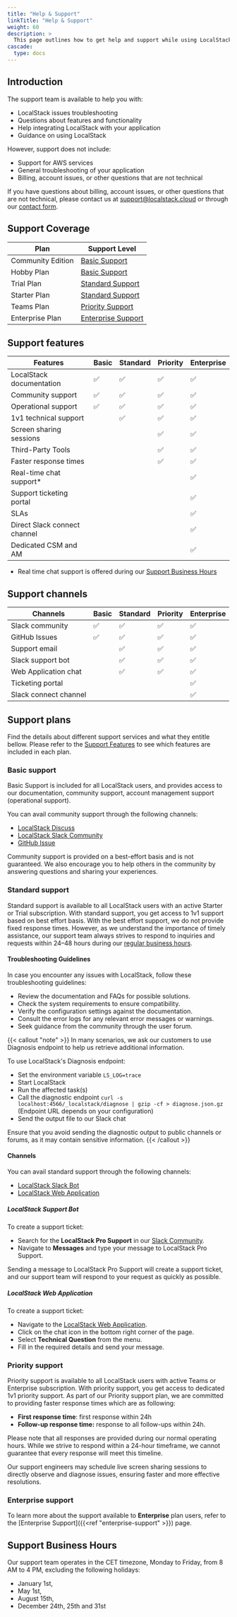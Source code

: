 ```yaml
---
title: "Help & Support"
linkTitle: "Help & Support"
weight: 60
description: >
  This page outlines how to get help and support while using LocalStack.
cascade:
  type: docs
---
```


## Introduction

The support team is available to help you with:

- LocalStack issues troubleshooting
- Questions about features and functionality
- Help integrating LocalStack with your application
- Guidance on using LocalStack

However, support does not include:

- Support for AWS services
- General troubleshooting of your application
- Billing, account issues, or other questions that are not technical

If you have questions about billing, account issues, or other questions that are not technical, please contact us at [support@localstack.cloud](mailto:support@localstack.cloud)  or through our  [contact form](https://localstack.cloud/contact/).

## Support Coverage

| Plan                | Support Level                                            |
|---------------------|----------------------------------------------------------|
| Community Edition    | [Basic Support](#basic-support)                          |
| Hobby Plan           | [Basic Support](#basic-support)                          |
| Trial Plan           | [Standard Support](#standard-support)                    |
| Starter Plan         | [Standard Support](#standard-support)                    |
| Teams Plan           | [Priority Support](#priority-support)                    |
| Enterprise Plan      | [Enterprise Support](#enterprise-support)                |

## Support features

| Features                     | Basic | Standard | Priority | Enterprise |
| ---------------------------- | ----- | -------- | -------- | ---------- |
| LocalStack documentation     | ✅    | ✅       | ✅       | ✅         |
| Community support            | ✅    | ✅       | ✅       | ✅         |
| Operational support          | ✅    | ✅       | ✅       | ✅         |
| 1v1 technical support        |       | ✅       | ✅       | ✅         |
| Screen sharing sessions      |       |          | ✅       | ✅         |
| Third-Party Tools            |       |          | ✅       | ✅         |
| Faster response times        |       |          | ✅       | ✅         |
| Real-time chat support\*     |       |          |          | ✅         |
| Support ticketing portal     |       |          |          | ✅         |
| SLAs                         |       |          |          | ✅         |
| Direct Slack connect channel |       |          |          | ✅         |
| Dedicated CSM and AM         |       |          |          | ✅         |

- Real time chat support is offered during our [Support Business Hours](#support-business-hours)

## Support channels

| Channels              | Basic | Standard | Priority | Enterprise |
| --------------------- | ----- | -------- | -------- | ---------- |
| Slack community       | ✅    | ✅       | ✅       | ✅         |
| GitHub Issues         | ✅    | ✅       | ✅       | ✅         |
| Support email         |       | ✅       | ✅       | ✅         |
| Slack support bot     |       | ✅       | ✅       | ✅         |
| Web Application chat          |       | ✅       | ✅       | ✅         |
| Ticketing portal      |       |          |          | ✅         |
| Slack connect channel |       |          |          | ✅         |

## Support plans

Find the details about different support services and what they entitle bellow.
Please refer to the [Support Features](#support-features) to see which features are included in each plan.

### Basic support

Basic Support is included for all LocalStack users, and provides access to our documentation, community support, account management support (operational support).

You can avail community support through the following channels:

- [LocalStack Discuss](https://discuss.localstack.cloud/)
- [LocalStack Slack Community](https://localstack.cloud/slack)
- [GitHub Issue](https://github.com/localstack/docs/issues/new)

Community support is provided on a best-effort basis and is not guaranteed.
We also encourage you to help others in the community by answering questions and sharing your experiences.

### Standard support

Standard support is available to all LocalStack users with an active Starter or Trial subscription.
With standard support, you get access to 1v1 support based on best effort basis.
With the best effort support, we do not provide fixed response times.
However, as we understand the importance of timely assistance, our support team always strives to respond to inquiries and requests within 24–48 hours during our [regular business hours](#support-business-hours).

#### Troubleshooting Guidelines

In case you encounter any issues with LocalStack, follow these troubleshooting guidelines:

- Review the documentation and FAQs for possible solutions.
- Check the system requirements to ensure compatibility.
- Verify the configuration settings against the documentation.
- Consult the error logs for any relevant error messages or warnings.
- Seek guidance from the community through the user forum.

{{< callout "note" >}}
In many scenarios, we ask our customers to use Diagnosis endpoint to help us retrieve additional information.

To use LocalStack's Diagnosis endpoint:

- Set the environment variable `LS_LOG=trace`
- Start LocalStack
- Run the affected task(s)
- Call the diagnostic endpoint `curl -s localhost:4566/_localstack/diagnose | gzip -cf > diagnose.json.gz` (Endpoint URL depends on your configuration)
- Send the output file to our Slack chat

Ensure that you avoid sending the diagnostic output to public channels or forums, as it may contain sensitive information.
{{< /callout >}}

#### Channels

You can avail standard support through the following channels:

- [LocalStack Slack Bot](https://localstack.cloud/slack)
- [LocalStack Web Application](https://app.localstack.cloud)

##### LocalStack Support Bot

To create a support ticket:

- Search for the **LocalStack Pro Support** in our [Slack Community](https://localstack.cloud/slack).
- Navigate to **Messages** and type your message to LocalStack Pro Support.

Sending a message to LocalStack Pro Support will create a support ticket, and our support team will respond to your request as quickly as possible.

##### LocalStack Web Application

To create a support ticket:

- Navigate to the [LocalStack Web Application](http://app.localstack.cloud).
- Click on the chat icon in the bottom right corner of the page.
- Select **Technical Question** from the menu.
- Fill in the required details and send your message.

### Priority support

Priority support is available to all LocalStack users with active Teams or Enterprise subscription.
With priority support, you get access to dedicated 1v1 priority support.
As part of our Priority support plan, we are committed to providing faster response times which are as following:

- **First response time**: first response within 24h
- **Follow-up response time:** response to all follow-ups within 24h.

Please note that all responses are provided during our normal operating hours.
While we strive to respond within a 24-hour timeframe, we cannot guarantee that every response will meet this timeline.

Our support engineers may schedule live screen sharing sessions to directly observe and diagnose issues, ensuring faster and more effective resolutions.

### Enterprise support

To learn more about the support available to **Enterprise** plan users, refer to the [Enterprise Support]({{<ref "enterprise-support" >}}) page.

## Support Business Hours

Our support team operates in the CET timezone, Monday to Friday, from 8 AM to 4 PM, excluding the following holidays:

- January 1st,
- May 1st,
- August 15th,
- December 24th, 25th and 31st
